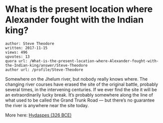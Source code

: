 # What is the present location where Alexander fought with the Indian king?

	author: Steve Theodore
	written: 2017-11-15
	views: 496
	upvotes: 13
	quora url: /What-is-the-present-location-where-Alexander-fought-with-the-Indian-king/answer/Steve-Theodore
	author url: /profile/Steve-Theodore


Somewhere on the Jhelum river, but nobody really knows where. The changing river courses have erased the site of the original battle, probably several times, in the intervening centuries. If we ever find the site it will be an extraordinarily lucky break. It’s probably somewhere along the line of what used to be called the Grand Trunk Road — but there’s no guarantee the river is anywhere near the site today.

More here: [Hydaspes (326 BCE)](http://www.livius.org/articles/battle/hydaspes/)

